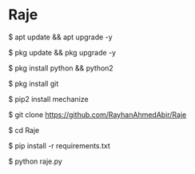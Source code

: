 # Raje
$ apt update && apt upgrade -y

$ pkg update && pkg upgrade -y

$ pkg install python && python2

$ pkg install git

$ pip2 install mechanize

$ git clone https://github.com/RayhanAhmedAbir/Raje

$ cd Raje

$ pip install -r requirements.txt

$ python raje.py
